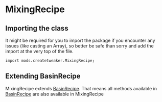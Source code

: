 # MixingRecipe

## Importing the class

It might be required for you to import the package if you encounter any issues (like casting an Array), so better be safe than sorry and add the import at the very top of the file.
```zenscript
import mods.createtweaker.MixingRecipe;
```


## Extending BasinRecipe

MixingRecipe extends [BasinRecipe](/mods/createtweaker/BasinRecipe). That means all methods available in [BasinRecipe](/mods/createtweaker/BasinRecipe) are also available in MixingRecipe

